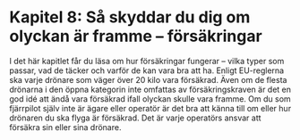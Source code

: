 # Kapitel 8: Så skyddar du dig om olyckan är framme – försäkringar

I det här kapitlet får du läsa om hur försäkringar fungerar – vilka typer som passar, vad de täcker och varför de kan vara bra att ha. Enligt EU-reglerna ska varje drönare som väger över 20 kilo vara försäkrad. Även om de flesta drönarna i den öppna kategorin inte omfattas av försäkringskraven är det en god idé att ändå vara försäkrad ifall olyckan skulle vara framme. Om du som fjärrpilot själv inte är ägare eller operatör är det bra att känna till om eller hur drönaren du ska flyga är försäkrad. Det är varje operatörs ansvar att försäkra sin eller sina drönare.
